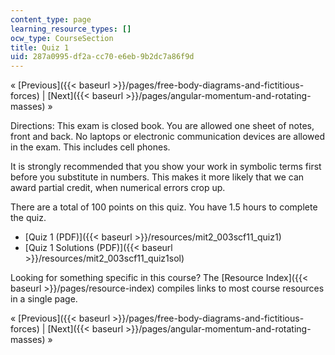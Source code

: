 ```yaml
---
content_type: page
learning_resource_types: []
ocw_type: CourseSection
title: Quiz 1
uid: 287a0995-df2a-cc70-e6eb-9b2dc7a86f9d
---
```


« [Previous]({{< baseurl >}}/pages/free-body-diagrams-and-fictitious-forces) | [Next]({{< baseurl >}}/pages/angular-momentum-and-rotating-masses) »

Directions: This exam is closed book. You are allowed one sheet of notes, front and back. No laptops or electronic communication devices are allowed in the exam. This includes cell phones.

It is strongly recommended that you show your work in symbolic terms first before you substitute in numbers. This makes it more likely that we can award partial credit, when numerical errors crop up.

There are a total of 100 points on this quiz. You have 1.5 hours to complete the quiz.

*   [Quiz 1 (PDF)]({{< baseurl >}}/resources/mit2_003scf11_quiz1)
*   [Quiz 1 Solutions (PDF)]({{< baseurl >}}/resources/mit2_003scf11_quiz1sol)

Looking for something specific in this course? The [Resource Index]({{< baseurl >}}/pages/resource-index) compiles links to most course resources in a single page.

« [Previous]({{< baseurl >}}/pages/free-body-diagrams-and-fictitious-forces) | [Next]({{< baseurl >}}/pages/angular-momentum-and-rotating-masses) »